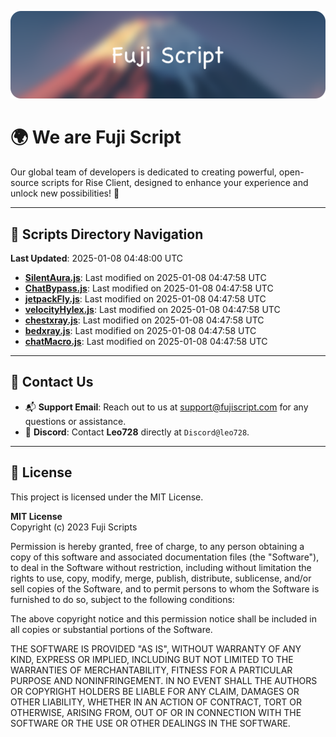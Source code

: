 ![Banner](.github/b.webp)

# 🌍 **We are Fuji Script**

Our global team of developers is dedicated to creating powerful, open-source scripts for Rise Client, designed to enhance your experience and unlock new possibilities! 🌟

---
<!-- SCRIPTS_NAVIGATION_START -->
## 📂 **Scripts Directory Navigation**

**Last Updated**: 2025-01-08 04:48:00 UTC

- **[SilentAura.js](scripts/SilentAura.js)**: Last modified on 2025-01-08 04:47:58 UTC
- **[ChatBypass.js](scripts/ChatBypass.js)**: Last modified on 2025-01-08 04:47:58 UTC
- **[jetpackFly.js](scripts/jetpackFly.js)**: Last modified on 2025-01-08 04:47:58 UTC
- **[velocityHylex.js](scripts/velocityHylex.js)**: Last modified on 2025-01-08 04:47:58 UTC
- **[chestxray.js](scripts/chestxray.js)**: Last modified on 2025-01-08 04:47:58 UTC
- **[bedxray.js](scripts/bedxray.js)**: Last modified on 2025-01-08 04:47:58 UTC
- **[chatMacro.js](scripts/chatMacro.js)**: Last modified on 2025-01-08 04:47:58 UTC

<!-- SCRIPTS_NAVIGATION_END -->

---

## 💬 **Contact Us**  
- 📬 **Support Email**: Reach out to us at [support@fujiscript.com](mailto:support@fujiscript.com) for any questions or assistance.  
- 💬 **Discord**: Contact **Leo728** directly at `Discord@leo728`.

---

## 📜 **License**

This project is licensed under the MIT License.  

**MIT License**  
Copyright (c) 2023 Fuji Scripts  

Permission is hereby granted, free of charge, to any person obtaining a copy of this software and associated documentation files (the "Software"), to deal in the Software without restriction, including without limitation the rights to use, copy, modify, merge, publish, distribute, sublicense, and/or sell copies of the Software, and to permit persons to whom the Software is furnished to do so, subject to the following conditions:  

The above copyright notice and this permission notice shall be included in all copies or substantial portions of the Software.  

THE SOFTWARE IS PROVIDED "AS IS", WITHOUT WARRANTY OF ANY KIND, EXPRESS OR IMPLIED, INCLUDING BUT NOT LIMITED TO THE WARRANTIES OF MERCHANTABILITY, FITNESS FOR A PARTICULAR PURPOSE AND NONINFRINGEMENT. IN NO EVENT SHALL THE AUTHORS OR COPYRIGHT HOLDERS BE LIABLE FOR ANY CLAIM, DAMAGES OR OTHER LIABILITY, WHETHER IN AN ACTION OF CONTRACT, TORT OR OTHERWISE, ARISING FROM, OUT OF OR IN CONNECTION WITH THE SOFTWARE OR THE USE OR OTHER DEALINGS IN THE SOFTWARE.  

